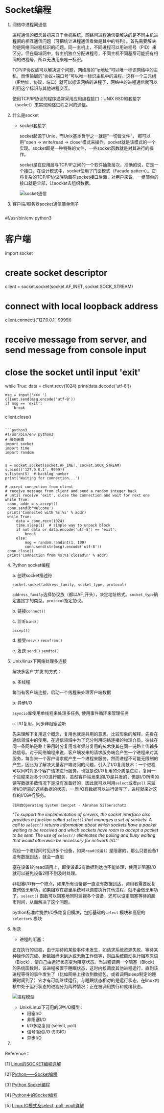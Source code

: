 # Socket编程

1. 网络中进程间通信

   进程通信的概念最初来自于单机系统。网络间进程通信要解决的是不同主机进程间的相互通信问题（可把统计进程通信看做是其中的特列）。首先需要解决的是网络间进程标识的问题。同一主机上，不同进程可以用进程号（PID）来区分。但在局域网中，各主机独立分配进程号，不同主机不同基层可能拥有相同的进程号，所以无法用来唯一标识。

   TCP/IP协议族可以解决这个问题，网络层的”ip地址“可以唯一标识网络中的主机，而传输层的”协议+端口号“可以唯一标识主机中的进程。这样一个三元组（IP地址，协议，端口）就可以标识网络的进程了，网络中的进程通信就可以利用这个标识与其他进程交互。

   使用TCP/IP协议的程序通常采用应用编程接口：UNIX BSD的套接字（socket）来实现网络进程之间的通信。

2. 什么是socket

   - socket套接字

     socket起源于Unix，而Unix基本哲学之一就是”一切皆文件“， 都可以用”open -> write/read -> close“模式来操作。socket就是该模式的一个实现。socket即是一种特殊的文件，一些socket函数就是对其进行的操作。

     socket是在应用层与TCP/IP之间的一个软件抽象层次，准确的说，它是一个接口。在设计模式中，socket使用了门面模式（Facade pattern）。它将复杂的TCP/IP协议族隐藏在socket接口后面，对用户来说，一组简单的接口就是全部，让socket去组织数据。
     
     
     
     ![socket通信](/media/yossarian42/blog/images/socket通信过程.png)
     
     

3. 客户端/服务器socket通信简单例子

   ```python3
#!/usr/bin/env python3
   # 客户端
import socket
   

   # create socket descriptor
client = socket.socket(socket.AF_INET, socket.SOCK_STREAM)
   # connect with local loopback address
client.connect(('127.0.0.1', 9999))
   
   # receive message from server, and send message from console input
   # close the socket until input 'exit'
   while True:
   	data = client.recv(1024)
   	print(data.decode('utf-8'))
   	
   	msg = input('>>> ')
   	client.send(msg.encode('utf-8'))
   	if msg == 'exit':
   		break
   client.close()
   ```
   
   ```python3
   #!/usr/bin/env python3
   # 服务器端
   import socket
   import time
   import random
   
   
   s = socket.socket(socket.AF_INET, socket.SOCK_STREAM)
   s.bind(('127.0.0.1', 9999))
   s.listen(5)  # backlog number
   print('Waiting for connection...')
   
   # accept connection from client
   # receive message from client and send a random integer back 
   # until receive 'exit', close the connection and wait for next one
   while True:
   	conn, addr = s.accept()
   	conn.send(b'Welcome')
   	print('Connected with %s:%s' % addr)
   	while True:
   		data = conn.recv(1024)
   		time.sleep(1)  # simple way to unpack block
   		if not data or data.encode('utf-8') == 'exit':
   			break
   		else:
   			msg = random.randint(1, 100)
   			conn.send(str(msg).encode('utf-8'))
   	conn.close()
   	print('Connection from %s:%s closed\n' % addr)
   ```
   
   
   
4. Python socket编程

   a. 创建socket描述符

   `socket.socket(address_family, socket_type, protocol)`

   `address_family`选择协议族（都以AF_开头），决定地址格式。`socket_type`确定套接字的类型。`protocol`指定协议。

   b. 链接`connect()`

   c. 监听`bind()`

   `accept()`

   d. 接受`recv()` `recvfrom()` 

   e. 发送 `send()`  `sendto()`

5. Unix/linux下网络处理多连接

   解决多客户‘并发’的方式：

   a. 多线程

   每当有客户端连接，启动一个线程来处理客户端数据

   b. 异步I/O

   ```asyncio```库使用单线程来处理多任务, 使用事件循环来管理任务

   c. I/O复用，同步非阻塞监听

   先来理解下复用这个概念，复用也就是共用的意思。比较形象的解释，先看在通信领域中的使用，在通信领域中为了充分利用网络连接的物理介质，往往在同一条网络链路上采用时分复用或者频分复用的技术使其在同一链路上传输多路信号。对于网络编程来说，客户端发来的请求服务端会产生一个进程来对其服务，每当来一个客户请求就产生一个进程来服务，然而进程不可能无限制的产生，因此为了解决大量客户端访问的问题，引入了I/O复用技术：一个进程可以同时对多个客户请求进行服务。也就是说I/O复用的介质是进程，复用一个进程来对多个I/O进行服务，虽然客户端发来的I/O是并发的，但是I/O所需的读写数据多数情况下是没有准备好的，因此就可以利用`select`或者`poll` 来监听I/O所需的这些数据的状态，一旦I/O有数据可以进行读写了，进程就来对这样的I/O进行服务。

   

   `引用自Operating System Concpet - Abraham Silberschatz`

   *"To support the implementation of servers, the socket interface also provides a function called `select()` that manages a set of sockets. A call to `select()` returns information about which sockets have a packet waiting to be received and which sockets have room to accept a packet to be sent. The use of `select()` eliminates the polling and busy waiting that would otherwise be necessary for network I/O.''*

   假设一个进程同时见识多个设备，如果`read(设备1)` 是阻塞的，那么只要设备1没有数据到达，就会一直阻

   塞在设备1的read调用上，即使设备2有数据到达也不能处理，使用非阻塞I/O就可以避免设备2得不到及时处理。

   非阻塞I/O有一个缺点，如果所有设备都一直没有数据到达，调用者需要反复查询做无用功，如果阻塞在那里系统可以调度执行其他进程，就不会做无用功了。`select()` 函数可以阻塞地同时监视多个设备，还可以设定阻塞等待的超市时间，从而解决了这个问题。

   python标准库提供I/O多路复用模块，包括基础的`select` 模块和高层的`selectors` 模块

6. 附录

   - 进程的阻塞：

   正在执行的进程，由于期待的某些事件未发生，如请求系统资源失败、等待某种操作的完成、新数据尚未到达或无新工作做等，则由系统自动执行阻塞原语（Block），使自己由运行状态变为阻塞状态。当进程调用一个阻塞（Block）的系统函数时，该进程被置于睡眠状态，这时内核调度其他进程运行，直到该进程等待的事件发生了（比如网络上接收到数据包，或者调用sleep制定的睡眠时间到了）它才有可能继续运行。与睡眠状态相对的是运行状态，在linux内核中处于运行状态的进程分为两种情况：正在被调用执行和就绪状态。
   
   ![进程模型](/media/yossarian42/blog/images/%E8%BF%9B%E7%A8%8B%E6%A8%A1%E5%9E%8B.jpeg)
   
   - Unix/Linux下可用的5种I/O模型：
     - 阻塞I/O
     - 非阻塞I/O
     - I/O多路复用 (select, poll)
     - 信号驱动I/O (SIGIO)
     - 异步I/O
   
7. 

    

   

Reference：

[1] [Linux的SOCKET编程详解](<https://www.cnblogs.com/jiangzhaowei/p/8261174.html>)

[2] [Python——Socket编程](<https://www.jianshu.com/p/4d0fab3fed16?utm_campaign=maleskine&utm_content=note&utm_medium=seo_notes&utm_source=recommendation>)

[3] [Python Socket编程](<https://www.jianshu.com/p/9207700ec26d>)

[4] [Python中的Socket编程](<https://keelii.gitbooks.io/socket-programming-in-python-cn/content/>)

[5] [Linux IO模式及select, poll, epoll详解](<https://segmentfault.com/a/1190000003063859#articleHeader6>)